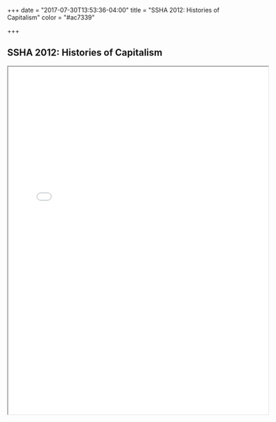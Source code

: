 +++
date = "2017-07-30T13:53:36-04:00"
title = "SSHA 2012: Histories of Capitalism"
color = "#ac7339"

+++

## SSHA 2012: Histories of Capitalism

<iframe src="/files/SSHA Program 2012.pdf" width="600px" height="800px">
